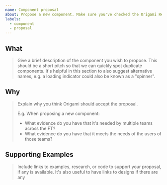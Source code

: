 ```yaml
---
name: Component proposal
about: Propose a new component. Make sure you've checked the Origami Registry and the Components Backlog first!
labels:
  - component
  - proposal
---
```

<!--
Please ensure that you have checked both the Origami Registry and the Component Backlog for similar components:

Registry: https://registry.origami.ft.com/
Backlog: https://github.com/Financial-Times/origami-proposals/projects/1

If you need help with putting your proposal together then please
contact the Origami team at origami.support@ft.com or
#origami-support on Slack.
-->


## What

> Give a brief description of the component you wish to propose. This should be a short pitch so that we can quickly spot duplicate components.
> It's helpful in this section to also suggest alternative names, e.g. a loading indicator could also be known as a "spinner".

## Why

> Explain why you think Origami should accept the proposal.
>
> E.g. When proposing a new component:
> - What evidence do you have that it's needed by multiple teams across the FT?
> - What evidence do you have that it meets the needs of the users of those teams?

## Supporting Examples

> Include links to examples, research, or code to support your proposal, if any is available. It's also useful to have links to designs if there are any
